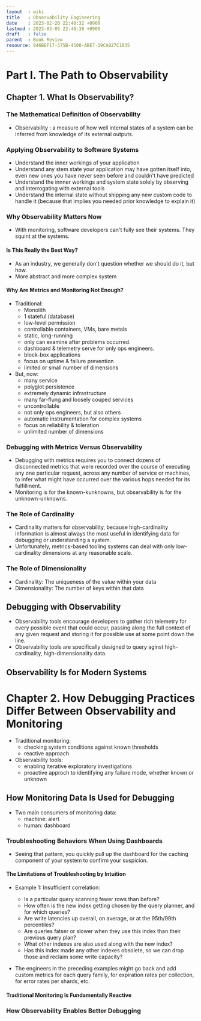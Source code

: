 ```yaml
---
layout  : wiki
title   : Observability Engineering
date    : 2023-02-20 22:40:32 +0900
lastmod : 2023-03-05 22:48:38 +0900
draft   : false
parent  : Book Review
resource: 946BEF17-575B-4500-ABE7-19CA927C1835
---
```


# Part I. The Path to Observability
## Chapter 1. What Is Observability?
### The Mathematical Definition of Observability
- Observability : a measure of how well internal states of a system can be inferred from knowledge of its external outputs.

### Applying Observability to Software Systems
- Understand the inner workings of your application
- Understand any stem state your application may have gotten itself into, even new ones you have never seen before and couldn't have predicted
- Understand the innner workings and system state solely by observing and interrogating with external tools
- Understand the internal state without shipping any new custom code to handle it (because that implies you needed prior knowledge to explain it)

### Why Observability Matters Now
- With monitoring, software developers can't fully see their systems. They squint at the systems.

#### Is This Really the Best Way?
- As an industry, we generally don't question whether we should do it, but how.
- More abstract and more complex system

#### Why Are Metrics and Monitoring Not Enough?
- Traditional:
  - Monolith
  - 1 stateful (database)
  - low-level permission
  - controllable containers, VMs, bare metals
  - static, long-running
  - only can examine after problems occurred.
  - dashboard & telemetry serve for only ops engineers.
  - block-box applications
  - focus on uptime & failure prevention
  - limited or small number of dimensions
- But, now:
  - many service
  - polyglot persistence
  - extremely dynamic infrastructure
  - many far-flung and loosely couped services
  - uncontrollable
  - not only ops engineers, but also others
  - automatic instrumentation for complex systems
  - focus on reliability & toleration
  - unlimited number of dimensions

### Debugging with Metrics Versus Observability
- Debugging with metrics requires you to connect dozens of disconnected metrics that were recorded over the course of executing any one particular request, across any number of service or machines, to infer what might have occurred over the various hops needed for its fulfillment.
- Monitoring is for the known-kunknowns, but observability is for the unknown-unknowns.

### The Role of Cardinality
- Cardinality matters for observability, because high-cardinality information is almost always the most useful in identifying data for debugging or understanding a system.
- Unfortunately, metrics-based tooling systems can deal with only low-cardinality dimensions at any reasonable scale.

### The Role of Dimensionality
- Cardinality: The uniqueness of the value within your data
- Dimensionality: The number of keys within that data

## Debugging with Observability
- Observability tools encourage developers to gather rich telemetry for every possible event that could occur, passing along the full context of any given request and storing it for possible use at some point down the line.
- Observability tools are specifically designed to query aginst high-cardinality, high-dimensionality data.

## Observability Is for Modern Systems

# Chapter 2. How Debugging Practices Differ Between Observability and Monitoring
- Traditional monitoring:
  - checking system conditions against known thresholds
  - reactive approach
- Observability tools:
  - enabling iterative exploratory investigations
  - proactive approch to identifying any failure mode, whether known or unknown

## How Monitoring Data Is Used for Debugging
- Two main consumers of monitoring data:
  - machine: alert
  - human: dashboard

### Troubleshooting Behaviors When Using Dashboards
- Seeing that pattern, you quickly pull up the dashboard for the caching component of your system to confirm  your suspicion.

#### The Limitations of Troubleshooting by Intuition
- Example 1: Insufficient correlation:
  - Is a particular query scanning fewer rows than before?
  - How often is the new index getting chosen by the query planner, and for which queries?
  - Are write latencies up overall, on average, or at the 95th/99th percentiles?
  - Are queries fatser or slower when they use this index than their previous query plan?
  - What other indexes are also used along with the new index?
  - Has this index made any other indexes obsolete, so we can drop those and reclaim some write capacity?

- The engineers in the preceding examples might go back and add custom metrics for each query family, for expiration rates per collection, for error rates per shards, etc.

#### Traditional Monitoring Is Fundamentally Reactive

### How Observability Enables Better Debugging
